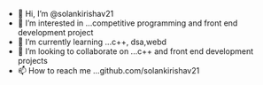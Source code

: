 - 👋 Hi, I’m @solankirishav21
- 👀 I’m interested in ...competitive programming and front end development project
- 🌱 I’m currently learning ...c++, dsa,webd
- 💞️ I’m looking to collaborate on ...c++ and front end development projects
- 📫 How to reach me ...github.com/solankirishav21

<!---
solankirishav21/solankirishav21 is a ✨ special ✨ repository because its `README.md` (this file) appears on your GitHub profile.
You can click the Preview link to take a look at your changes.
--->
